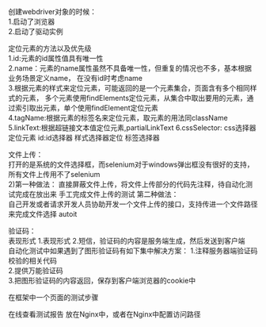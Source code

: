 创建webdriver对象的时候：  
1.启动了浏览器  
2.启动了驱动实例  

定位元素的方法以及优先级  
1.id:元素的id属性值具有唯一性  
2.name：元素的name属性虽然不具备唯一性，但重复的情况也不多，基本根据业务场景定义name，
在没有id时考虑name  
3.根据元素的样式来定位元素，可能返回的是一个元素集合，页面含有多个相同样式的元素，
多个元素使用findElements定位元素，从集合中取出要用的元素，通过索引取出元素，单个使用findElement定位元素  
4.tagName:根据元素的标签名来定位元素，取元素的用法同className  
5.linkText:根据超链接文本值定位元素,partialLinkText 
6.cssSelector: css选择器定位元素
    id:id选择器
    样式选择器定位
    标签选择器
    
    
文件上传：  
   打开的是系统的文件选择框，而selenium对于windows弹出框没有很好的支持，所有文件上传用不了selenium  
   2)第一种做法：
   直接屏蔽文件上传，将文件上传部分的代码先注释，待自动化测试完成在放出来
   手工完成文件上传的测试
   第二种做法：  
   自己开发或者请求开发人员协助开发一个文件上传的接口，支持传进一个文件路径来完成文件选择
   autoit  
   
验证码：  
    表现形式 1.表现形式 2.短信，验证码的内容是服务端生成，然后发送到客户端  
    自动化测试中如果遇到了图形验证码有如下集中解决方案：
    1.注释服务器端验证码校验的相关代码  
    2.提供万能验证码  
    3.把图形验证码的内容返回，保存到客户端浏览器的cookie中
    
在框架中一个页面的测试步骤  




在线查看测试报告
放在Nginx中，或者在Nginx中配置访问路径